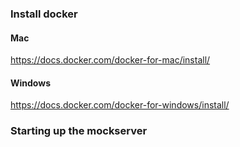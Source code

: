 ### Install docker
#### Mac
https://docs.docker.com/docker-for-mac/install/
#### Windows
https://docs.docker.com/docker-for-windows/install/

### Starting up the mockserver
